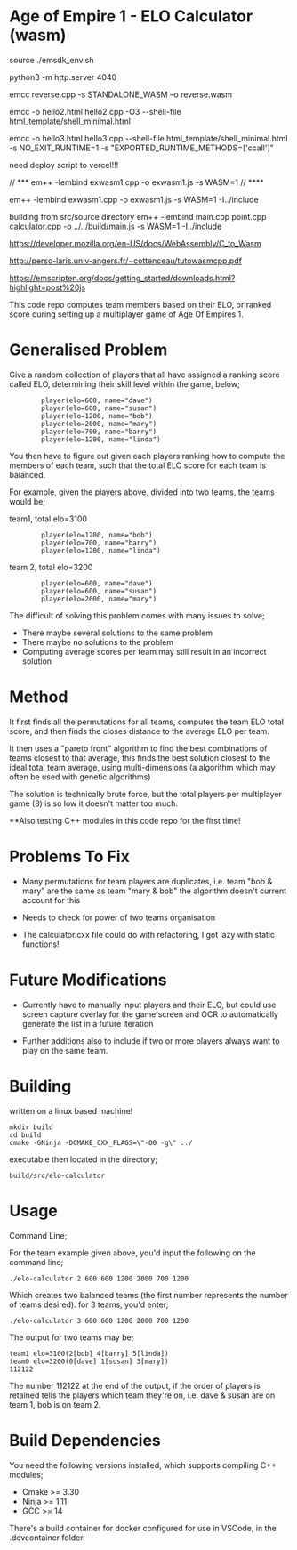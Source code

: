 # Age of Empire 1 - ELO Calculator (wasm)

source ./emsdk_env.sh

python3 -m http.server 4040

emcc reverse.cpp -s STANDALONE_WASM –o reverse.wasm

emcc -o hello2.html hello2.cpp -O3 --shell-file html_template/shell_minimal.html

emcc -o hello3.html hello3.cpp --shell-file html_template/shell_minimal.html -s NO_EXIT_RUNTIME=1 -s "EXPORTED_RUNTIME_METHODS=['ccall']"

need deploy script to vercel!!!

// ***
em++ -lembind exwasm1.cpp -o exwasm1.js -s WASM=1
// ****

em++ -lembind exwasm1.cpp -o exwasm1.js -s WASM=1 -I../include

building from src/source directory
em++ -lembind main.cpp point.cpp calculator.cpp -o ../../build/main.js -s WASM=1 -I../include

https://developer.mozilla.org/en-US/docs/WebAssembly/C_to_Wasm


http://perso-laris.univ-angers.fr/~cottenceau/tutowasmcpp.pdf


https://emscripten.org/docs/getting_started/downloads.html?highlight=post%20js


This code repo computes team members based on their ELO, or ranked score during setting up a multiplayer game of Age Of Empires 1.

# Generalised Problem

Give a random collection of players that all have assigned a ranking score called ELO, determining their skill level within the game, below;

```
        player(elo=600, name="dave")
        player(elo=600, name="susan")
        player(elo=1200, name="bob")
        player(elo=2000, name="mary")
        player(elo=700, name="barry")
        player(elo=1200, name="linda")
```

You then have to figure out given each players ranking how to compute the members of each team, such that the total ELO score for each team is balanced.

For example, given the players above, divided into two teams, the teams would be;

team1, total elo=3100
```
        player(elo=1200, name="bob")
        player(elo=700, name="barry")
        player(elo=1200, name="linda")
```

team 2, total elo=3200
```
        player(elo=600, name="dave")
        player(elo=600, name="susan")
        player(elo=2000, name="mary")
```

The difficult of solving this problem comes with many issues to solve;

- There maybe several solutions to the same problem
- There maybe no solutions to the problem
- Computing average scores per team may still result in an incorrect solution

# Method

It first finds all the permutations for all teams, computes the team ELO total score, and then finds the closes distance to the average ELO per team.

It then uses a "pareto front" algorithm to find the best combinations of teams closest to that average, this finds the best solution closest to the ideal total team average, using multi-dimensions (a algorithm which may often be used with genetic algorithms)

The solution is technically brute force, but the total players per multiplayer game (8) is so low it doesn't matter too much.

**Also testing C++ modules in this code repo for the first time!

# Problems To Fix

- Many permutations for team players are duplicates, i.e. team "bob & mary" are the same as team "mary & bob" the algorithm doesn't current account for this

- Needs to check for power of two teams organisation

- The calculator.cxx file could do with refactoring, I got lazy with static functions!

# Future Modifications

- Currently have to manually input players and their ELO, but could use screen capture overlay for the game screen and OCR to automatically generate the list in a future iteration

- Further additions also to include if two or more players always want to play on the same team.

# Building

written on a linux based machine!

```
mkdir build
cd build
cmake -GNinja -DCMAKE_CXX_FLAGS=\"-O0 -g\" ../
```

executable then located in the directory;

```
build/src/elo-calculator
```

# Usage

Command Line;

For the team example given above, you'd input the following on the command line;

```
./elo-calculator 2 600 600 1200 2000 700 1200
```

Which creates two balanced teams (the first number represents the number of teams desired). for 3 teams, you'd enter;

```
./elo-calculator 3 600 600 1200 2000 700 1200
```

The output for two teams may be;

```
team1 elo=3100(2[bob] 4[barry] 5[linda]) 
team0 elo=3200(0[dave] 1[susan] 3[mary]) 
112122
```

The number 112122 at the end of the output, if the order of players is retained tells the players
which team they're on, i.e.  dave & susan are on team 1, bob is on team 2.

# Build Dependencies

You need the following versions installed, which supports compiling C++ modules;

- Cmake >= 3.30
- Ninja >= 1.11
- GCC >= 14

There's a build container for docker configured for use in VSCode, in the .devcontainer folder.

